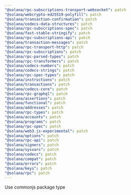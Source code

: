 ```yaml
---
"@solana/rpc-subscriptions-transport-websocket": patch
"@solana/webcrypto-ed25519-polyfill": patch
"@solana/transaction-confirmation": patch
"@solana/codecs-data-structures": patch
"@solana/rpc-subscriptions-spec": patch
"@solana/fast-stable-stringify": patch
"@solana/rpc-subscriptions-api": patch
"@solana/transaction-messages": patch
"@solana/rpc-transport-http": patch
"@solana/rpc-subscriptions": patch
"@solana/rpc-parsed-types": patch
"@solana/rpc-transformers": patch
"@solana/codecs-numbers": patch
"@solana/codecs-strings": patch
"@solana/rpc-spec-types": patch
"@solana/instructions": patch
"@solana/transactions": patch
"@solana/codecs-core": patch
"@solana/rpc-graphql": patch
"@solana/assertions": patch
"@solana/functional": patch
"@solana/addresses": patch
"@solana/rpc-types": patch
"@solana/accounts": patch
"@solana/programs": patch
"@solana/rpc-spec": patch
"@solana/web3.js-experimental": patch
"@solana/options": patch
"@solana/rpc-api": patch
"@solana/signers": patch
"@solana/sysvars": patch
"@solana/codecs": patch
"@solana/compat": patch
"@solana/errors": patch
"@solana/keys": patch
"@solana/rpc": patch
---
```


Use commonjs package type
